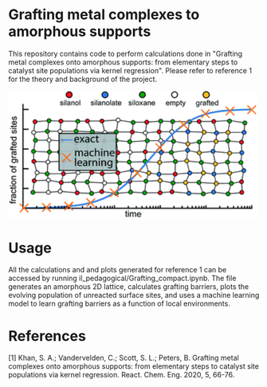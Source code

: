 # Grafting metal complexes to amorphous supports
This repository contains code to perform calculations done in "Grafting metal complexes onto amorphous supports: from elementary steps to catalyst site populations via kernel regression". Please refer to reference 1 for the theory and background of the project.

<img src="images/grafting.png" width=500 class="center">

# Usage
All the calculations and and plots generated for reference 1 can be accessed by running il_pedagogical/Grafting_compact.ipynb. The file generates an amorphous 2D lattice, calculates grafting barriers, plots the evolving population of unreacted surface sites, and uses a machine learning model to learn grafting barriers as a function of local environments.

# References
[1] Khan, S. A.; Vandervelden, C.; Scott, S. L.; Peters, B. Grafting metal complexes onto amorphous supports: from elementary steps to catalyst site populations via kernel regression. React. Chem. Eng. 2020, 5, 66-76.